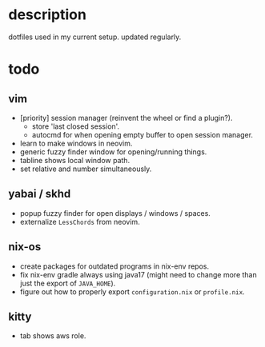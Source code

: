 # description
dotfiles used in my current setup. updated regularly.
# todo
## vim
- [priority] session manager (reinvent the wheel or find a plugin?).
    - store 'last closed session'.
    - autocmd for when opening empty buffer to open session manager.
- learn to make windows in neovim.
- generic fuzzy finder window for opening/running things.
- tabline shows local window path.
- set relative and number simultaneously.

## yabai / skhd
- popup fuzzy finder for open displays / windows / spaces.
- externalize `LessChords` from neovim.

## nix-os
- create packages for outdated programs in nix-env repos.
- fix nix-env gradle always using java17 (might need to change more than just the export of `JAVA_HOME`).
- figure out how to properly export `configuration.nix` or `profile.nix`.

## kitty
- tab shows aws role.
